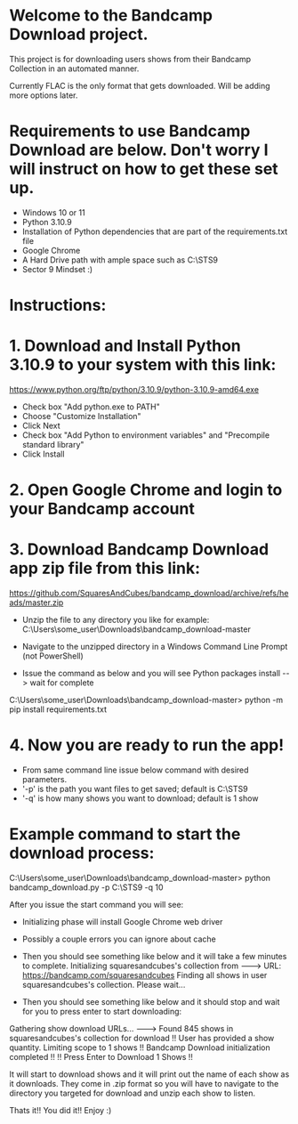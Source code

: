 # Welcome to the Bandcamp Download project.

This project is for downloading users shows from their Bandcamp Collection in an automated manner.

Currently FLAC is the only format that gets downloaded. Will be adding more options later.

# Requirements to use Bandcamp Download are below. Don't worry I will instruct on how to get these set up.

- Windows 10 or 11
- Python 3.10.9
- Installation of Python dependencies that are part of the requirements.txt file
- Google Chrome
- A Hard Drive path with ample space such as C:\STS9
- Sector 9 Mindset :)

# Instructions:

# 1. Download and Install Python 3.10.9 to your system with this link: 
https://www.python.org/ftp/python/3.10.9/python-3.10.9-amd64.exe

- Check box "Add python.exe to PATH"
- Choose "Customize Installation"
- Click Next
- Check box "Add Python to environment variables" and "Precompile standard library"
- Click Install

# 2. Open Google Chrome and login to your Bandcamp account

# 3. Download Bandcamp Download app zip file from this link:
https://github.com/SquaresAndCubes/bandcamp_download/archive/refs/heads/master.zip

- Unzip the file to any directory you like for example: C:\Users\some_user\Downloads\bandcamp_download-master

- Navigate to the unzipped directory in a Windows Command Line Prompt (not PowerShell)

- Issue the command as below and you will see Python packages install --> wait for complete

C:\Users\some_user\Downloads\bandcamp_download-master> python -m pip install requirements.txt

# 4. Now you are ready to run the app!

- From same command line issue below command with desired parameters. 
- '-p' is the path you want files to get saved; default is C:\STS9
- '-q' is how many shows you want to download; default is 1 show

# Example command to start the download process:
C:\Users\some_user\Downloads\bandcamp_download-master> python bandcamp_download.py -p C:\STS9 -q 10

After you issue the start command you will see:
- Initializing phase will install Google Chrome web driver

- Possibly a couple errors you can ignore about cache

- Then you should see something like below and it will take a few minutes to complete.
Initializing squaresandcubes's collection from ---> URL: https://bandcamp.com/squaresandcubes
Finding all shows in user squaresandcubes's collection. Please wait...

- Then you should see something like below and it should stop and wait for you to press enter to start downloading:

Gathering show download URLs...
---> Found 845 shows in squaresandcubes's collection for download
!! User has provided a show quantity. Limiting scope to 1 shows !!
Bandcamp Download initialization completed !!
!! Press Enter to Download 1 Shows !!

It will start to download shows and it will print out the name of each show as it downloads.
They come in .zip format so you will have to navigate to the directory you targeted for download and unzip each show to listen.

Thats it!! You did it!! Enjoy :)

